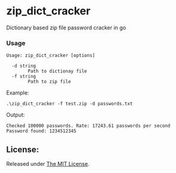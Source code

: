 # zip_dict_cracker
Dictionary based zip file password cracker in go

### Usage
```
Usage: zip_dict_cracker [options]

  -d string
        Path to dictionay file
  -f string
        Path to zip file
```
Example:
```
.\zip_dict_cracker -f test.zip -d passwords.txt
```
Output:
```
Checked 100000 passwords. Rate: 17243.61 passwords per second
Password found: 1234512345
```

License:
--------
Released under [The MIT License](https://github.com/delimitry/zip_dict_cracker/blob/master/LICENSE).
